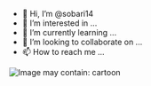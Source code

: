 - 👋 Hi, I’m @sobari14
- 👀 I’m interested in ...
- 🌱 I’m currently learning ...
- 💞️ I’m looking to collaborate on ...
- 📫 How to reach me ...

<!---
sobari14/sobari14 is a ✨ special ✨ repository because its `README.md` (this file) appears on your GitHub profile.
You can click the Preview link to take a look at your changes.
--->
<div class="ImageElement-root-kir ImageElement-loaded-icR"><img src="https://mir-s3-cdn-cf.behance.net/project_modules/1400/411946106665267.5f956a72c82e9.jpg" srcset="https://mir-s3-cdn-cf.behance.net/project_modules/disp/411946106665267.5f956a72c82e9.jpg 600w, https://mir-s3-cdn-cf.behance.net/project_modules/max_1200/411946106665267.5f956a72c82e9.jpg 1200w, https://mir-s3-cdn-cf.behance.net/project_modules/1400_opt_1/411946106665267.5f956a72c82e9.jpg 1400w, https://mir-s3-cdn-cf.behance.net/project_modules/fs/411946106665267.5f956a72c82e9.jpg 1920w, https://mir-s3-cdn-cf.behance.net/project_modules/2800_opt_1/411946106665267.5f956a72c82e9.jpg 2800w" sizes="(max-width: 1400px) 100vw, 1400px" class="ImageElement-image-SRv ImageElement-blockPointerEvents-Rkg" alt="Image may contain: cartoon" loading="lazy"><!----></div>
